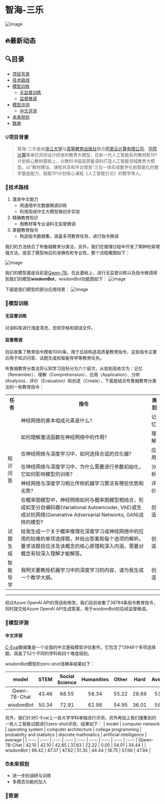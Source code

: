 # 智海-三乐

![image](https://github.com/zhihaiLLM/wisdomBot/assets/142485850/212f3b61-a429-4ec6-a906-f172f25203f1)


## 🔥最新动态


## 🔍目录
- [项目背景](#项目背景)
- [技术路线](#技术路线)
- [模型训练](#模型训练)
  - [无监督训练](#无监督训练)
  - [监督微调](#监督微调)
- [模型评测](#模型评测)
  - [中文评测](#中文评测)
- [未来规划](#未来规划)
- [致谢](#致谢)

### 💡项目背景
> 智海-三乐是由[浙江大学](https://www.zju.edu.cn/)与[高等教育出版社](http://www.hep.com.cn/)联合[阿里云计算有限公司](https://cn.aliyun.com/)、[华院计算](http://unidt.cn/)等单位共同设计研发的教育大模型，在新一代人工智能系列教材和101计划核心教材基础上，以教科书级高质量语料打造人工智能领域教育大模型，以“教材建设、课程共享和平台增效”三位一体形成数字化和智能化的教学基座能力，赋能101计划核心课程《人工智能引论》的教学育人。

### 🔧技术路线
1. 激发中文能力
    - 用通用中文数据微调训练
    - 利用现成中文大模型做初步实验
2. 精确教育知识
    - 用教材等专业语料无监督微调
3. 掌握教育指令
    - 构造指令数据集，涵盖多项教育任务，进行指令微调

我们的方法结合了布鲁姆教育分类法，另外，我们在推理过程中开发了两种检索增强方法，提高了模型响应的准确性和专业性，整个流程概图如下：

![image](https://github.com/zhihaiLLM/wisdomBot/assets/142485850/ea5c766c-432d-4800-bb50-6013695b7c37)






我们的模型基座目前是[Qwen-7B](https://github.com/QwenLM/Qwen-7B)，在此基础上，进行无监督训练以及指令微调得到我们的模型**wisdomBot**，wisdomBot功能图如下：
![image](https://github.com/zhihaiLLM/wisdomBot/assets/142485850/ace17965-15c3-47ce-9879-84bab57684ec)


下面是我们模型的部分应用场景：
![image](https://github.com/zhihaiLLM/wisdomBot/assets/142485850/d96686fe-1015-4d68-8106-fa7e4ba5756d)








### 🚀模型训练
#### 无监督训练

对语料库进行浅度清洗，去除空格和错误文件。

#### 监督微调

目前收集了教育指令模板1000条，用于后续构造高质量教育指令，这些指令主要应用于知识问答、试题生成和智能导学等教育任务。

布鲁姆教育分类法将认知学习目标分为六个层次，从低到高依次为：记忆（Remember）、理解（Comprehension）、应用（Application）、分析 (Analysis)、评价（Evaluation）和创造（Create），下面是结合布鲁姆教育分类法的一些教育指令：

<table>
  <tr>
    <th>任务</th>
    <th>指令</th>
    <th>类别</th>
  </tr>
  <tr>
    <td rowspan="6">知识问答</td>
    <td>神经网络的基本组成元素是什么?</td>
    <td>记忆</td>
  </tr>
  <tr>
    <td>如何理解激活函数在神经网络中的作用? </td>
    <td>理解</td>
  </tr>
  <tr>
    <td>在神经网络与深度学习中，如何选择合适的优化器? </td>
    <td>应用</td>
  </tr>
  <tr>
    <td>在神经网络与深度学习中，为什么需要进行参数初始化，它如何影响模型的训练?</td>
    <td>分析</td>
  </tr>
  <tr>
    <td>神经网络与深度学习相比传统机器学习算法有哪些优势和劣势? </td>
    <td>评价</td>
  </tr>
  <tr>
    <td>在概率图模型中，神经网络如何与概率图模型相结合，形成如变分自编码器(Variational Autoencoder, VAE)或生成对抗网络(Generative Adversarial Networks, GAN)这样的模型?</td>
    <td>创造</td>
  </tr>
  <tr>
    <td>试题生成</td>
    <td>给我生成一个关于概率推理在深度学习或神经网络中的应用的较难的单项选择题，并给出答案和每个选项的解析。要求该题目应涉及该概念的核心原理和深入内涵，需要对概念有较深入理解才能解答。</td>
    <td>创造</td>
  </tr>
  <tr>
    <td>智能导学</td>
    <td>我明天要教授机器学习中的深度学习的内容，请为我生成一个教学大纲。</td>
    <td>创造</td>
  </tr>
</table>

----

经过Azure OpenAI API的筛选和修改，我们目前收集了38784条指令教育指令，同时提交给Azure OpenAI API生成答案，用于wisdomBot的后续监督微调。





### 🚨模型评测
#### 中文评测
[C-Eval](https://cevalbenchmark.com/index.html)数据集是一个全面的中文基础模型评估套件。它包含了13948个多项选择题，涵盖了52个不同的学科和四个难度级别。

wisdomBot模型的zero-shot准确率结果如下：

| model | STEM | Social Science | Humanities | Other | Hard | Average |
| :---: | :---: | :---: | :---: | :---: | :---: | :---: |
| Qwen-7B-Chat | 43.46 | 68.55 | 58.34 | 55.22 | 28.69 | 53.92 |
| wisdomBot | 50.34 | 72.91 | 62.98 | 54.95 | 36.01 | 58.33 |

另外，我们针对C-Eval上一些大学学科单独进行评测，另外再加上我们搜集到的一些人工智能试题进行zero-shot评测，结果如下：
| model | computer network | operating system | computer architecture | college programming | probability and statistics | discrete mathmatics | artificial intelligence | average |
| :---: | :---: | :---: | :---: | :---: | :---: | :---: | :---: | :---: |
|Qwen-7B-Chat | 42.10 | 42.10 | 42.85 | 37.83 | 22.22 | 0.00 | 54.01 | 34.44 |
| wisdomBot | 68.42 | 47.37 | 47.62 | 51.35 | 44.44 | 18.75 | 57.66 | 47.94 |



### ⏰未来规划
- 进一步的调研与训练
- 多模态功能的加入

### 💖致谢
